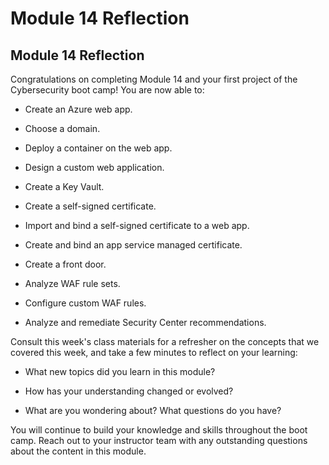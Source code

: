 # Module 14 Reflection

## Module 14 Reflection

Congratulations on completing Module 14 and your first project of the Cybersecurity boot camp! You are now able to:

* Create an Azure web app.

* Choose a domain.

* Deploy a container on the web app.

* Design a custom web application.

* Create a Key Vault.

* Create a self-signed certificate.

* Import and bind a self-signed certificate to a web app.

* Create and bind an app service managed certificate.

* Create a front door.

* Analyze WAF rule sets.

* Configure custom WAF rules.

* Analyze and remediate Security Center recommendations.

Consult this week's class materials for a refresher on the concepts that we covered this week, and take a few minutes to reflect on your learning:

- What new topics did you learn in this module? 

- How has your understanding changed or evolved? 

- What are you wondering about? What questions do you have?

You will continue to build your knowledge and skills throughout the boot camp. Reach out to your instructor team with any outstanding questions about the content in this module.
